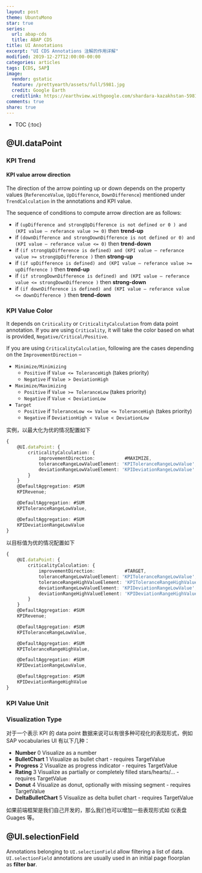 ```yaml
---
layout: post
theme: UbuntuMono
star: true
series:
  url: abap-cds
  title: ABAP CDS
title: UI Annotations
excerpt: "UI CDS Annotations 注解的作用详解"
modified: 2019-12-27T12:00:00-00:00
categories: articles
tags: [CDS, SAP]
image:
  vendor: gstatic
  feature: /prettyearth/assets/full/5981.jpg
  credit: Google Earth
  creditlink: https://earthview.withgoogle.com/shardara-kazakhstan-5981
comments: true
share: true
---
```


* TOC
{:toc}

## @UI.dataPoint

### KPI Trend

#### KPI value arrow direction

The direction of the arrow pointing up or down depends on the property values (`ReferenceValue`, `UpDifference`, `DownDifference`) mentioned under `TrendCalculation` in the annotations and KPI value.

The sequence of conditions to compute arrow direction are as follows:

* if `(upDifference and strongUpDifference is not defined or 0 ) and (KPI value – referance value >= 0)` then **trend-up**
* if `(downDifference and strongDownDifference is not defined or 0) and (KPI value – referance value <= 0)` then **trend-down**
* if `(if strongUpDifference is defined) and (KPI value – referance value >= strongUpDifference )` then **strong-up**
* if `(if upDifference is defined) and (KPI value – referance value >= upDifference )` then **trend-up**
* if `(if strongDownDifference is defined) and (KPI value – referance value <= strongDownDifference )` then **strong-down**
* if `(if downDifference is defined) and (KPI value – referance value <= downDifference )` then **trend-down**

### KPI Value Color

It depends on `Criticality` or `CriticalityCalculation` from data point annotation. If you are using `Criticality`, it will take the color based on what is provided, `Negative/Critical/Positive`.

If you are using `CriticalityCalculation`, following are the cases depending on the `ImprovementDirection` –

* `Minimize/Minimizing`
    * `Positive` if `Value <= ToleranceHigh` (takes priority)
    * `Negative` if `Value > DeviationHigh`
* `Maximize/Maximizing`
    * `Positive` if `Value >= ToleranceLow` (takes priority)
    * `Negative` if `Value < DeviationLow`
* `Target`
    * `Positive` if `ToleranceLow <= Value <= ToleranceHigh` (takes priority)
    * `Negative` if `DeviationHigh < Value < DeviationLow`

实例，以最大化为优的情况配置如下

```typescript
{
    @UI.dataPoint: {
        criticalityCalculation: {
            improvementDirection:           #MAXIMIZE,
            toleranceRangeLowValueElement: 'KPIToleranceRangeLowValue',
            deviationRangeLowValueElement: 'KPIDeviationRangeLowValue'
        }
    }
    @DefaultAggregation: #SUM
    KPIRevenue;

    @DefaultAggregation: #SUM
    KPIToleranceRangeLowValue,

    @DefaultAggregation: #SUM
    KPIDeviationRangeLowValue
}
```

以目标值为优的情况配置如下

```typescript
{
    @UI.dataPoint: {
        criticalityCalculation: {
            improvementDirection:           #TARGET,
            toleranceRangeLowValueElement: 'KPIToleranceRangeLowValue',
            toleranceRangeHighValueElement: 'KPIToleranceRangeHighValue',
            deviationRangeLowValueElement: 'KPIDeviationRangeLowValue',
            deviationRangeHighValueElement: 'KPIDeviationRangeHighValue'
        }
    }
    @DefaultAggregation: #SUM
    KPIRevenue;

    @DefaultAggregation: #SUM
    KPIToleranceRangeLowValue,

    @DefaultAggregation: #SUM
    KPIToleranceRangeHighValue,

    @DefaultAggregation: #SUM
    KPIDeviationRangeLowValue,

    @DefaultAggregation: #SUM
    KPIDeviationRangeHighValue
}
```

### KPI Value Unit

### Visualization Type

对于一个表示 KPI 的 data point 数据来说可以有很多种可视化的表现形式，例如 SAP vocabularies UI 有以下几种：

* **Number**	        0	Visualize as a number
* **BulletChart**	    1	Visualize as bullet chart - requires TargetValue
* **Progress**	        2	Visualize as progress indicator - requires TargetValue
* **Rating**	        3	Visualize as partially or completely filled stars/hearts/... - requires TargetValue
* **Donut**	            4	Visualize as donut, optionally with missing segment - requires TargetValue
* **DeltaBulletChart**	5	Visualize as delta bullet chart - requires TargetValue

如果前端框架是我们自己开发的，那么我们也可以增加一些表现形式如 仪表盘 Guages 等。

## @UI.selectionField

Annotations belonging to `UI.selectionField` allow filtering a list of data. `UI.selectionField` annotations are usually used in an initial page floorplan as **filter bar**.

